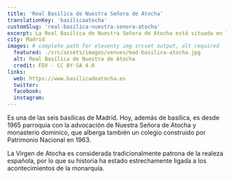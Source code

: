 ```yaml
---
title: 'Real Basílica de Nuestra Señora de Atocha'
translationKey: 'basilicaatocha'
customSlug: 'real-basilica-nuestra-senora-atocha'
excerpt: La Real Basílica de Nuestra Señora de Atocha está situada en la Avenida de la Ciudad de Barcelona, en el solar del antiguo monasterio de la Orden de Predicadores de Nuestra Señora de Atocha, que a su vez albergaba el primitivo santuario eremítico donde se veneraba a la Virgen de Atocha.
city: Madrid
images: # complete path for eleventy img srcset output, alt required
  featured: ./src/assets/images/venues/mad-basilica-atocha.jpg
  alt: Real Basílica de Nuestra de Atocha
  credit: FDV - CC BY-SA 4.0
links:
  web: https://www.basilicadeatocha.es
  twitter:
  facebook:
  instagram:
---
```


Es una de las seis basílicas de Madrid. Hoy, además de basílica, es desde 1965 parroquia con la advocación de Nuestra Señora de Atocha y monasterio dominico, que alberga también un colegio construido por Patrimonio Nacional en 1963.

La Virgen de Atocha es considerada tradicionalmente patrona de la realeza española, por lo que su historia ha estado estrechamente ligada a los acontecimientos de la monarquía.
